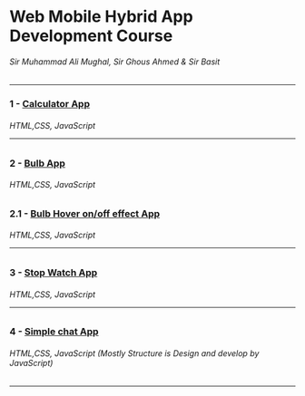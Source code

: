 # Web Mobile Hybrid App Development Course 

###### Sir Muhammad Ali Mughal, Sir Ghous Ahmed & Sir Basit   

<hr>
 
 
### 1 - [Calculator App](http://calculator-app-by-gorsi.surge.sh/)

###### HTML,CSS, JavaScript <hr>

### 2 - [Bulb App](http://bulb-app-by-gorsi.surge.sh/) <br>

###### HTML,CSS, JavaScript 

### 2.1 - [Bulb Hover on/off effect App](http://bulb-hover-app-by-gorsi.surge.sh/)<br>

###### HTML,CSS, JavaScript <hr>

### 3 - [Stop Watch App](http://stop-watch-by-gorsi.surge.sh/)

###### HTML,CSS, JavaScript  <hr>

### 4 - [Simple chat App](http://stop-watch-by-gorsi.surge.sh/)

###### HTML,CSS, JavaScript (Mostly Structure is Design and develop by JavaScript) 
<hr>
